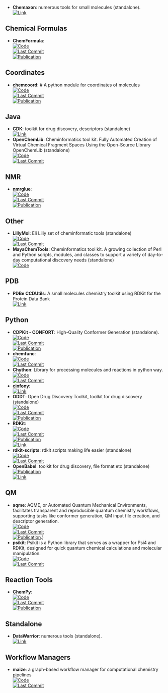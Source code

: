 - **Chemaxon**: numerous tools for small molecules (standalone).  
	[![Link](https://img.shields.io/badge/Link-online-brightgreen?style=for-the-badge&logo=cachet&logoColor=65FF8F)](https://www.chemaxon.com/)  

## **Chemical Formulas**
- **ChemFormula**:   
	[![Code](https://img.shields.io/github/stars/molshape/ChemFormula?style=for-the-badge&logo=github)](https://github.com/molshape/ChemFormula)  
	[![Last Commit](https://img.shields.io/github/last-commit/molshape/ChemFormula?style=for-the-badge&logo=github)](https://github.com/molshape/ChemFormula)  
	[![Publication](https://img.shields.io/badge/Publication-Citations:100-blue?style=for-the-badge&logo=bookstack)](https://doi.org/10.1021/ja02046a005)  

## **Coordinates**
- **chemcoord**: # A python module for coordinates of molecules  
	[![Code](https://img.shields.io/github/stars/mcocdawc/chemcoord?style=for-the-badge&logo=github)](https://github.com/mcocdawc/chemcoord)  
	[![Last Commit](https://img.shields.io/github/last-commit/mcocdawc/chemcoord?style=for-the-badge&logo=github)](https://github.com/mcocdawc/chemcoord)  
	[![Publication](https://img.shields.io/badge/Publication-Citations:7-blue?style=for-the-badge&logo=bookstack)](https://doi.org/10.1002/jcc.27029)  

## **Java**
- **CDK**: toolkit for drug discovery, descriptors (standalone)  
	[![Link](https://img.shields.io/badge/Link-online-brightgreen?style=for-the-badge&logo=cachet&logoColor=65FF8F)](https://cdk.github.io/)  
- **OpenChemLib**: Cheminformatics tool kit. Fully Automated Creation of Virtual Chemical Fragment Spaces Using the Open-Source Library OpenChemLib (standalone)  
	[![Code](https://img.shields.io/github/stars/Actelion/openchemlib?style=for-the-badge&logo=github)](https://github.com/Actelion/openchemlib)  
	[![Last Commit](https://img.shields.io/github/last-commit/Actelion/openchemlib?style=for-the-badge&logo=github)](https://github.com/Actelion/openchemlib)  

## **NMR**
- **nmrglue**:   
	[![Code](https://img.shields.io/github/stars/jjhelmus/nmrglue?style=for-the-badge&logo=github)](https://github.com/jjhelmus/nmrglue)  
	[![Last Commit](https://img.shields.io/github/last-commit/jjhelmus/nmrglue?style=for-the-badge&logo=github)](https://github.com/jjhelmus/nmrglue)  
	[![Publication](https://img.shields.io/badge/Publication-Citations:254-blue?style=for-the-badge&logo=bookstack)](http://dx.doi.org/10.1007/s10858-013-9718-x)  

## **Other**
- **LillyMol**: Eli Lilly set of cheminformatic tools (standalone)  
	[![Code](https://img.shields.io/github/stars/elilillyco/LillyMol?style=for-the-badge&logo=github)](https://github.com/elilillyco/LillyMol)  
	[![Last Commit](https://img.shields.io/github/last-commit/elilillyco/LillyMol?style=for-the-badge&logo=github)](https://github.com/elilillyco/LillyMol)  
- **MayaChemTools**: Cheminformatics tool kit. A growing collection of Perl and Python scripts, modules, and classes to support a variety of day-to-day computational discovery needs (standalone)  
	[![Code](https://img.shields.io/badge/Code)](http://www.mayachemtools.org/)

## **PDB**
- **PDBe CCDUtils**: A small molecules chemistry toolkit using RDKit for the Protein Data Bank  
	[![Link](https://img.shields.io/badge/Link-online-brightgreen?style=for-the-badge&logo=cachet&logoColor=65FF8F)](https://pdbeurope.github.io/ccdutils/)  

## **Python**
- **CDPKit - CONFORT**: High-Quality Conformer Generation (standalone).  
	[![Code](https://img.shields.io/github/stars/molinfo-vienna/CDPKit?style=for-the-badge&logo=github)](https://github.com/molinfo-vienna/CDPKit)  
	[![Last Commit](https://img.shields.io/github/last-commit/molinfo-vienna/CDPKit?style=for-the-badge&logo=github)](https://github.com/molinfo-vienna/CDPKit)  
	[![Publication](https://img.shields.io/badge/Publication-Citations:6-blue?style=for-the-badge&logo=bookstack)](https://doi.org/10.1021/acs.jcim.3c00563)  
- **chemfunc**:   
	[![Code](https://img.shields.io/github/stars/swansonk14/chemfunc?style=for-the-badge&logo=github)](https://github.com/swansonk14/chemfunc)  
	[![Last Commit](https://img.shields.io/github/last-commit/swansonk14/chemfunc?style=for-the-badge&logo=github)](https://github.com/swansonk14/chemfunc)  
- **Chython**: Library for processing molecules and reactions in python way.  
	[![Code](https://img.shields.io/github/stars/chython/chython?style=for-the-badge&logo=github)](https://github.com/chython/chython)  
	[![Last Commit](https://img.shields.io/github/last-commit/chython/chython?style=for-the-badge&logo=github)](https://github.com/chython/chython)  
- **cinfony**:   
	[![Link](https://img.shields.io/badge/Link-online-brightgreen?style=for-the-badge&logo=cachet&logoColor=65FF8F)](http://cinfony.github.io/)  
- **ODDT**: Open Drug Discovery Toolkit, toolkit for drug discovery (standalone)  
	[![Code](https://img.shields.io/github/stars/oddt/oddt?style=for-the-badge&logo=github)](https://github.com/oddt/oddt)  
	[![Last Commit](https://img.shields.io/github/last-commit/oddt/oddt?style=for-the-badge&logo=github)](https://github.com/oddt/oddt)  
	[![Publication](https://img.shields.io/badge/Publication-Citations:144-blue?style=for-the-badge&logo=bookstack)](https://dx.doi.org/10.1186/s13321-015-0078-2)  
- **RDKit**:   
	[![Code](https://img.shields.io/github/stars/rdkit/rdkit?style=for-the-badge&logo=github)](https://github.com/rdkit/rdkit)  
	[![Last Commit](https://img.shields.io/github/last-commit/rdkit/rdkit?style=for-the-badge&logo=github)](https://github.com/rdkit/rdkit)  
	[![Publication](https://img.shields.io/badge/Publication-Citations:26-blue?style=for-the-badge&logo=bookstack)](https://doi.org/10.1093/bib/bbaa194)  
	[![Link](https://img.shields.io/badge/Link-offline-red?style=for-the-badge&logo=xamarin&logoColor=red)](https://www.rdkit.org/)  
- **rdkit-scripts**: rdkit scripts making life easier (standalone)  
	[![Code](https://img.shields.io/github/stars/DrrDom/rdkit-scripts?style=for-the-badge&logo=github)](https://github.com/DrrDom/rdkit-scripts)  
	[![Last Commit](https://img.shields.io/github/last-commit/DrrDom/rdkit-scripts?style=for-the-badge&logo=github)](https://github.com/DrrDom/rdkit-scripts)  
- **OpenBabel**: toolkit for drug discovery, file format etc (standalone)  
	[![Publication](https://img.shields.io/badge/Publication-Citations:6113-blue?style=for-the-badge&logo=bookstack)](https://doi.org/10.1186/1758-2946-3-33)  
	[![Link](https://img.shields.io/badge/Link-offline-red?style=for-the-badge&logo=xamarin&logoColor=red)](http://openbabel.org/wiki/Main_Page)  

## **QM**
- **aqme**: AQME, or Automated Quantum Mechanical Environments, facilitates transparent and reproducible quantum chemistry workflows, supporting tasks like conformer generation, QM input file creation, and descriptor generation.  
	[![Code](https://img.shields.io/github/stars/jvalegre/aqme?style=for-the-badge&logo=github)](https://github.com/jvalegre/aqme)  
	[![Last Commit](https://img.shields.io/github/last-commit/jvalegre/aqme?style=for-the-badge&logo=github)](https://github.com/jvalegre/aqme)  
	[![Publication](https://img.shields.io/badge/Publication-Citations:0-blue?style=for-the-badge&logo=bookstack)](https://doi.org/10.1002/wcms.1663).)  
- **psikit**: Psikit is a Python library that serves as a wrapper for Psi4 and RDKit, designed for quick quantum chemical calculations and molecular manipulation.  
	[![Code](https://img.shields.io/github/stars/Mishima-syk/psikit?style=for-the-badge&logo=github)](https://github.com/Mishima-syk/psikit)  
	[![Last Commit](https://img.shields.io/github/last-commit/Mishima-syk/psikit?style=for-the-badge&logo=github)](https://github.com/Mishima-syk/psikit)  

## **Reaction Tools**
- **ChemPy**:   
	[![Code](https://img.shields.io/github/stars/bjodah/chempy?style=for-the-badge&logo=github)](https://github.com/bjodah/chempy)  
	[![Last Commit](https://img.shields.io/github/last-commit/bjodah/chempy?style=for-the-badge&logo=github)](https://github.com/bjodah/chempy)  
	[![Publication](https://img.shields.io/badge/Publication-Citations:19-blue?style=for-the-badge&logo=bookstack)](https://doi.org/10.21105/joss.00565)  

## **Standalone**
- **DataWarrior**: numerous tools (standalone).  
	[![Link](https://img.shields.io/badge/Link-online-brightgreen?style=for-the-badge&logo=cachet&logoColor=65FF8F)](http://www.openmolecules.org/datawarrior/)  

## **Workflow Managers**
- **maize**: a graph-based workflow manager for computational chemistry pipelines  
	[![Code](https://img.shields.io/github/stars/MolecularAI/maize?style=for-the-badge&logo=github)](https://github.com/MolecularAI/maize)  
	[![Last Commit](https://img.shields.io/github/last-commit/MolecularAI/maize?style=for-the-badge&logo=github)](https://github.com/MolecularAI/maize)  
